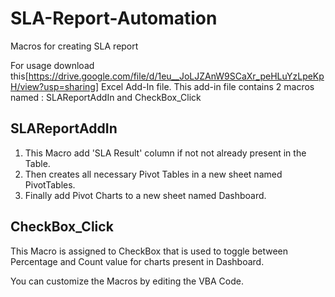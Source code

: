 # SLA-Report-Automation
Macros for creating SLA report

For usage download this[https://drive.google.com/file/d/1eu__JoLJZAnW9SCaXr_peHLuYzLpeKpH/view?usp=sharing] Excel Add-In file. This add-in file contains 2 macros named : SLAReportAddIn and CheckBox_Click

## SLAReportAddIn
1. This Macro add 'SLA Result' column if not not already present in the Table. 
2. Then creates all necessary Pivot Tables in a new sheet named PivotTables.
3. Finally add Pivot Charts to a new sheet named Dashboard. 

## CheckBox_Click
This Macro is assigned to CheckBox that is used to toggle between Percentage and Count value for charts present in Dashboard.

You can customize the Macros by editing the VBA Code.
